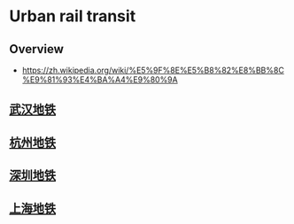 # Urban rail transit


## Overview

- https://zh.wikipedia.org/wiki/%E5%9F%8E%E5%B8%82%E8%BB%8C%E9%81%93%E4%BA%A4%E9%80%9A


## [武汉地铁](https://zh.wikipedia.org/wiki/%E6%AD%A6%E6%B1%89%E5%9C%B0%E9%93%81)


## [杭州地铁](https://zh.wikipedia.org/wiki/%E6%9D%AD%E5%B7%9E%E5%9C%B0%E9%93%81)


## [深圳地铁](https://zh.wikipedia.org/wiki/%E6%B7%B1%E5%9C%B3%E5%9C%B0%E9%93%81)


## [上海地铁](https://zh.wikipedia.org/wiki/%E4%B8%8A%E6%B5%B7%E5%9C%B0%E9%93%81)
